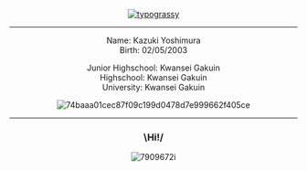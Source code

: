 <div align='center'>

[![typograssy](https://typograssy.deno.dev/api?text=COMPUTER!%20ANIME!%20)](https://github.com/kawarimidoll/typograssy)

<hr>

Name: Kazuki Yoshimura\
Birth: 02/05/2003

Junior Highschool: Kwansei Gakuin\
Highschool: Kwansei Gakuin\
University: Kwansei Gakuin

![74baaa01cec87f09c199d0478d7e999662f405ce](https://github.com/KazukiYoshi/KazukiYoshi/assets/169992809/8968d400-296f-4287-b1d5-d685e0b773a5)
 
<hr>


### \Hi!/

![7909672i](https://github.com/KazukiYoshi/KazukiYoshi/assets/169992809/6d344376-920d-45fc-91e1-2a03cfa87c5b)
